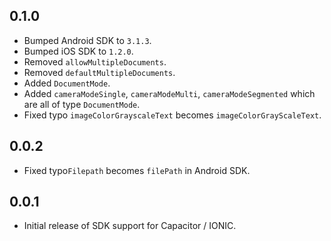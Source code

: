 ## 0.1.0

- Bumped Android SDK to `3.1.3`.
- Bumped iOS SDK to `1.2.0`.
- Removed `allowMultipleDocuments`.
- Removed `defaultMultipleDocuments`.
- Added `DocumentMode`.
- Added `cameraModeSingle`, `cameraModeMulti`, `cameraModeSegmented` which are all of type `DocumentMode`.
- Fixed typo `imageColorGrayscaleText` becomes `imageColorGrayScaleText`.

## 0.0.2

- Fixed typo`Filepath` becomes `filePath` in Android SDK.

## 0.0.1

- Initial release of SDK support for Capacitor / IONIC.